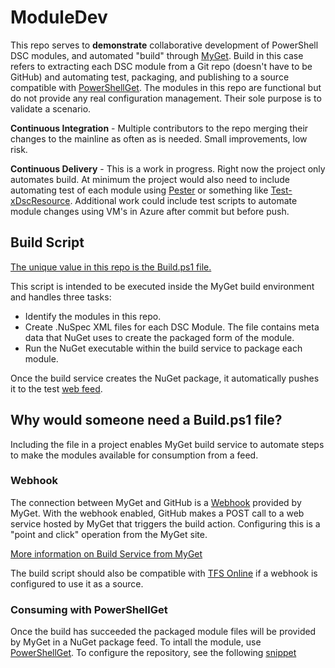 # ModuleDev
This repo serves to **demonstrate** collaborative development of PowerShell DSC modules, and automated "build" through [MyGet](http://MyGet.org).  Build in this case refers to extracting each DSC module from a Git repo (doesn't have to be GitHub) and automating test, packaging, and publishing to a source compatible with [PowerShellGet](https://technet.microsoft.com/en-us/library/dn835097(v=wps.640).aspx).  The modules in this repo are functional but do not provide any real configuration management.  Their sole purpose is to validate a scenario.

**Continuous Integration** - Multiple contributors to the repo merging their changes to the mainline as often as is needed.  Small improvements, low risk.

**Continuous Delivery** - This is a work in progress.  Right now the project only automates build.  At minimum the project would also need to include automating test of each module using [Pester](https://github.com/pester/Pester) or something like [Test-xDscResource](https://gallery.technet.microsoft.com/scriptcenter/xDscResourceDesigne-Module-22eddb29).  Additional work could include test scripts to automate module changes using VM's in Azure after commit but before push.

## Build Script ##
[The unique value in this repo is the Build.ps1 file.](./Build.ps1)

This script is intended to be executed inside the MyGet build environment and handles three tasks:

* Identify the modules in this repo.
* Create .NuSpec XML files for each DSC Module.  The file contains meta data that NuGet uses to create the packaged form of the module.
* Run the NuGet executable within the build service to package each module.

Once the build service creates the NuGet package, it automatically pushes it to the test [web feed](https://www.myget.org/F/greenenuget/Packages).

## Why would someone need a Build.ps1 file? ##
Including the file in a project enables MyGet build service to automate steps to make the modules available for consumption from a feed.

### Webhook ###
The connection between MyGet and GitHub is a [Webhook](http://docs.myget.org/docs/reference/webhooks) provided by MyGet.  With the webhook enabled, GitHub makes a POST call to a web service hosted by MyGet that triggers the build action.  Configuring this is a "point and click" operation from the MyGet site.

[More information on Build Service from MyGet](http://docs.myget.org/docs/reference/build-services)

The build script should also be compatible with [TFS Online](http://docs.myget.org/docs/how-to/use-tfs-online-git-with-myget-build-services) if a webhook is configured to use it as a source.

### Consuming with PowerShellGet ###
Once the build has succeeded the packaged module files will be provided by MyGet in a NuGet package feed.  To intall the module, use [PowerShellGet](https://technet.microsoft.com/en-us/library/dn835097(v=wps.640).aspx).  To configure the repository, see the following [snippet](https://gist.github.com/mgreenegit/6f2a80eacb045505648e)
